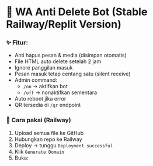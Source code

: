 # 📱 WA Anti Delete Bot (Stable Railway/Replit Version)

### ✨ Fitur:
- Anti hapus pesan & media (disimpan otomatis)
- File HTML auto delete setelah 2 jam
- Ignore panggilan masuk
- Pesan masuk tetap centang satu (silent receive)
- Admin command:
  - `/on` → aktifkan bot
  - `/off` → nonaktifkan sementara
- Auto reboot jika error
- QR tersedia di `/qr` endpoint

### 🚀 Cara pakai (Railway)
1. Upload semua file ke GitHub
2. Hubungkan repo ke Railway
3. Deploy → tunggu `Deployment successful`
4. Klik `Generate Domain`
5. Buka:
